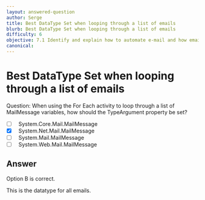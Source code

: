 ```yaml
---
layout: answered-question
author: Serge
title: Best DataType Set when looping through a list of emails
blurb: Best DataType Set when looping through a list of emails
difficulty: 6
objective: 7.1 Identify and explain how to automate e-mail and how email automation is helpful
canonical: 
---
```


<h1>Best DataType Set when looping through a list of emails</h1>

Question:  When using the For Each activity to loop through a list of MailMessage variables, how should the TypeArgument property be set?

 - [ ] &nbsp;  System.Core.Mail.MailMessage
 - [X] &nbsp;  System.Net.Mail.MailMessage
 - [ ] &nbsp;  System.Mail.MailMessage
 - [ ] &nbsp;  System.Web.Mail.MailMessage

## Answer

Option B is correct.

This is the datatype for all emails.

